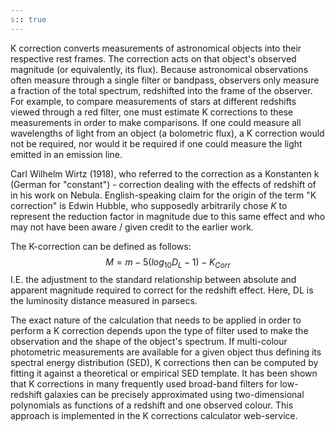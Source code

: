 ```yaml
---
s:: true
---
```

K correction converts measurements of astronomical objects into their respective rest frames. The correction acts on that object's observed magnitude (or equivalently, its flux). Because astronomical observations often measure through a single filter or bandpass, observers only measure a fraction of the total spectrum, redshifted into the frame of the observer. For example, to compare measurements of stars at different redshifts viewed through a red filter, one must estimate K corrections to these measurements in order to make comparisons. If one could measure all wavelengths of light from an object (a bolometric flux), a K correction would not be required, nor would it be required if one could measure the light emitted in an emission line.

Carl Wilhelm Wirtz (1918), who referred to the correction as a Konstanten k (German for "constant") - correction dealing with the effects of redshift of in his work on Nebula. English-speaking claim for the origin of the term "K correction" is Edwin Hubble, who supposedly arbitrarily chose $K$ to represent the reduction factor in magnitude due to this same effect and who may not have been aware / given credit to the earlier work.

The K-correction can be defined as follows:
$$
M = m - 5(log_{10}D_L - 1) - K_{Corr}
$$
I.E. the adjustment to the standard relationship between absolute and apparent magnitude required to correct for the redshift effect. Here, DL is the luminosity distance measured in parsecs.

The exact nature of the calculation that needs to be applied in order to perform a K correction depends upon the type of filter used to make the observation and the shape of the object's spectrum. If multi-colour photometric measurements are available for a given object thus defining its spectral energy distribution (SED), K corrections then can be computed by fitting it against a theoretical or empirical SED template. It has been shown that K corrections in many frequently used broad-band filters for low-redshift galaxies can be precisely approximated using two-dimensional polynomials as functions of a redshift and one observed colour. This approach is implemented in the K corrections calculator web-service.